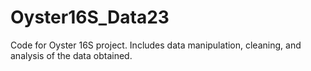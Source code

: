 # Oyster16S_Data23
Code for Oyster 16S project. Includes data manipulation, cleaning, and analysis of the data obtained. 
